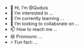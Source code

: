 - 👋 Hi, I’m @Quduis
- 👀 I’m interested in ...
- 🌱 I’m currently learning ...
- 💞️ I’m looking to collaborate on ...
- 📫 How to reach me ...
- 😄 Pronouns: ...
- ⚡ Fun fact: ...

<!---
Quduis/Quduis is a ✨ special ✨ repository because its `README.md` (this file) appears on your GitHub profile.
You can click the Preview link to take a look at your changes.
--->
